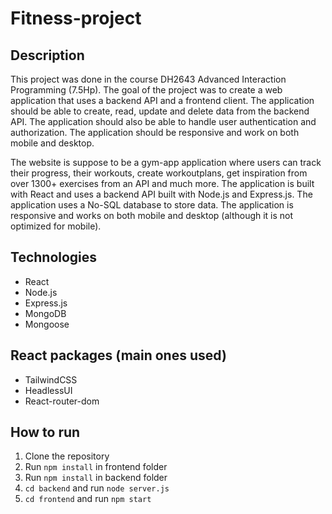 # Fitness-project

## Description

This project was done in the course DH2643 Advanced Interaction Programming (7.5Hp). The goal of the project was to create a web application that uses a backend API and a frontend client. The application should be able to create, read, update and delete data from the backend API. The application should also be able to handle user authentication and authorization. The application should be responsive and work on both mobile and desktop.

The website is suppose to be a gym-app application where users can track their progress, their workouts, create workoutplans, get inspiration from over 1300+ exercises from an API and much more. The application is built with React and uses a backend API built with Node.js and Express.js. The application uses a No-SQL database to store data. The application is responsive and works on both mobile and desktop (although it is not optimized for mobile).

## Technologies

- React
- Node.js
- Express.js
- MongoDB
- Mongoose

## React packages (main ones used)

- TailwindCSS
- HeadlessUI
- React-router-dom

## How to run

1. Clone the repository
2. Run `npm install` in frontend folder
3. Run `npm install` in backend folder
4. `cd backend` and run `node server.js`
5. `cd frontend` and run `npm start`
